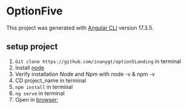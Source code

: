 # OptionFive

This project was generated with [Angular CLI](https://github.com/angular/angular-cli) version 17.3.5.

## setup project

1. `Git clone https://github.com/inanygt/option5Landing` in terminal
2. Install [node](https://nodejs.org/en/download/package-manager)
3. Verify installation Node and Npm with node -v & npm -v
4. CD project_name in terminal
5. `npm install` in terminal
6. `ng serve` in terminal
7. Open in [browser](https://localhost:4200);
